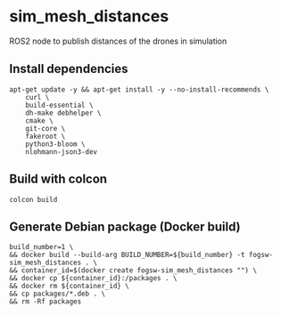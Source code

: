 # sim_mesh_distances
ROS2 node to publish distances of the drones in simulation

## Install dependencies
```
apt-get update -y && apt-get install -y --no-install-recommends \
    curl \
    build-essential \
    dh-make debhelper \
    cmake \
    git-core \
    fakeroot \
    python3-bloom \
    nlohmann-json3-dev
```

## Build with colcon 
```
colcon build
```

## Generate Debian package (Docker build)
```
build_number=1 \
&& docker build --build-arg BUILD_NUMBER=${build_number} -t fogsw-sim_mesh_distances . \
&& container_id=$(docker create fogsw-sim_mesh_distances "") \
&& docker cp ${container_id}:/packages . \
&& docker rm ${container_id} \
&& cp packages/*.deb . \
&& rm -Rf packages
```
